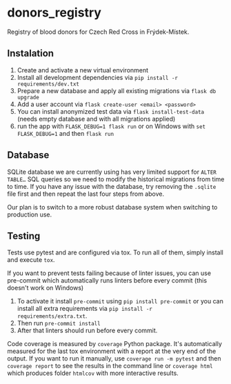 # donors_registry

Registry of blood donors for Czech Red Cross in Frýdek-Místek.

## Instalation

1. Create and activate a new virtual environment
1. Install all development dependencies via `pip install -r requirements/dev.txt`
1. Prepare a new database and apply all existing migrations via `flask db upgrade`
1. Add a user account via `flask create-user <email> <password>`
1. You can install anonymized test data via `flask install-test-data` (needs empty database and with all migrations applied)
1. run the app with `FLASK_DEBUG=1 flask run` or on Windows with `set FLASK_DEBUG=1` and then `flask run`

## Database

SQLite database we are currently using has very limited support for `ALTER TABLE…` SQL queries so we need to modify
the historical migrations from time to time. If you have any issue with the database, try removing the `.sqlite` file
first and then repeat the last four steps from above.

Our plan is to switch to a more robust database system when switching to production use.

## Testing

Tests use pytest and are configured via tox. To run all of them, simply install and execute `tox`.

If you want to prevent tests failing because of linter issues,
you can use pre-commit which automatically runs linters before every commit
(this doesn't work on Windows)
1. To activate it install `pre-commit` using `pip install pre-commit` or you
can install all extra requirements via `pip install -r requirements/extra.txt`.
1. Then run `pre-commit install`
1. After that linters should run before every commit.

Code coverage is measured by `coverage` Python package. It's automatically measured for the last tox environment
with a report at the very end of the output. If you want to run it manually, use `coverage run -m pytest`
and then `coverage report` to see the results in the command line or `coverage html` which produces folder `htmlcov`
with more interactive results.

